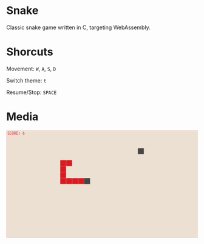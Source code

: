 # Snake
Classic snake game written in C, targeting WebAssembly.

# Shorcuts
Movement: `W`, `A`, `S`, `D`

Switch theme: `t`

Resume/Stop: `SPACE`

# Media
![](media/snake.png)
